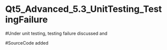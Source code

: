 # Qt5_Advanced_5.3_UnitTesting_TestingFailure

#Under unit testing, testing failure discussed and

#SourceCode added
